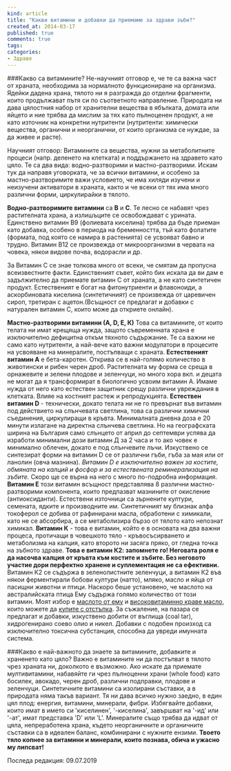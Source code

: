 ```yaml
---
kind: article
title: "Какви витамини и добавки да приемаме за здрави зъби?"
created_at: 2014-03-17 
published: true
comments: true
tags:
categories:
- Здраве
--- 
```

###Какво са витамините? 
Не-научният отговор е, че те са важна част от храната, необходима за нормалното функциониране на организма. Ядейки дадена храна, тялото ни я разгражда до отделни фрагменти, които продължават пътя си по съответното направление. Природата ни дава цялостния набор от хранителни вещества в ябълката, домата или яйцето и ние трябва да мислим за тях като пълноценен продукт, а не като източник на конкретни нутритенти (нутритенти: химически вещества, органични и неорганични, от които организма се нуждае, за да живее и расте).

Научният отговор: Витамините са вещества, нужни за метаболитните процеси (напр. деленето на клетката) и поддържането на здравето като цяло. Те са два вида: водно-разтворими и мастно-разтворими.
Искам тук да направя уговорката, че за всички витамини, и особено за мастно-разтворимите важи условието, че има хиляди изучени и неизучени активатори в храната, както и че всеки от тях има много различни форми, циркулирайки в тялото.

<!-- more -->

**Водно-разтворимите витамини** са **В** и **С**. Те лесно се набавят чрез растителната храна, а излишъците се освобождават с урината. Единствено витамин В9 (фолиевата киселина) трябва да бъде приеман като добавка, особено в периода на бременността, тъй като фолатите (формата, под която се намира в растенията) се усвояват бавно и трудно. Витамин В12 се произвежда от микроорганизми в червата на човека, някои видове почва, водорасли и др.

За Витамин С се знае толкова много от всеки, че смятам да пропусна всеизвестните факти. Единственият съвет, който бих искала да ви дам е задължително да приемате витамин С от храната, а не като синтетичен продукт. Естественият е богат на фитонутриенти и флавоноиди, а аскорбиновата киселина (синтетичният) се произвежда от царевичен сироп, третиран с ацетон.(Всъщност се предлагат и добавки с натурален витамин С, които може да откриете онлайн).

**Мастно-разтворими витамини (А, D, Е, К)**
Това са витамините, от които телата ни имат крещяща нужда, защото съвременната храна е изключително дефицитна откъм тяхното съдържание. Те са важни не само като нутритенти, а най-вече като важни модулатори в процесите на усвояване на минералите, постъпващи с храната.
**Естественият витамин А** е бета-каротен. Открива се в най-голямо количество в животински и рибен черен дроб. Растителната му форма се среща в орнажевите и зелени плодове и зеленчуци, но много хора вкл. и децата не могат да я трансформират в биологично усвоим витамин А.  Имаме нужда от него като естествен защитник срещу различни увреждания в клетката. Влияе на костният растеж и репродукцията.
**Естествен витамин D** - технически, докато телата ни не го превърнат във витамин под действието на слънчевата светлина, това са различни химични съединения, циркулиращи в кръвта. Минималната дневна доза е 20 минути излагане на директна слънчева светлина. Но на географската ширина на България само слънцето от април до септември успява да изработи минимални дози витамин Д за 2 часа и то ако човек е минимално облечен, докато е под слънчевите лъчи. Изкуствено се синтезират форми на витамин D се от различни гъби, гъба за мая или от ланолин (овча мазнина). *Витамин D е изключително важен за костите, обмяната на калций и фосфор и за естествената реминерализация на зъбите.* Скоро ще се върна на него с много по-подробна информация. 
**Витамин Е** този витамин всъщност представлява 8 различни мастно-разтворими компонента, които предпазват мазнините от окисление (антиоксиданти). Естествени източници са зърнените култури, семената, ядките и производните им. Синтетичният му близнак алфа токоферол се добива от рафинирани масла, обработени с химикали, като не се абсорбира, а се метаболизира бързо от тялото като непознат химикал.
**Витамин К** - това е витамин, който е в основата на два важни процеса, протичащи в човешкото тяло - кръвосъсирването и метаболизма на калция, като второто ни засяга пряко, от гледна точка на зъбното здраве. **Това е витамин К2: запомнете го! Неговата роля е да насочва калция от кръвта към костите и зъбите. Без неговото участие дори перфектно хранене и суплементация не са ефективни.** 
Витамин К2 се съдържа в зеленолистните зеленчуци, а витамин К2 във някои ферментирали бобови култури (натто), мляко, масло и яйца от пасищни животни и птици. Наскоро беше установено, че маслото на австралийската птица Ему съдържа голямо количество от този витамин. Моят избор е [маслото от ему](https://realfood.bg/category/emu-oil) и [високовитаминно краве масло](https://lifestore.bg/x-factor-gold-koncentrirano-maslo-x-factor-gold-concentrated-butter-oil-green-pasture-240-ml), които можете да [купите с отстъпка](https://bezkaries.com/recommended/#discounts). За съжаление, на пазара се предлагат и добавки, изкуствено добити от въглища (coal tar), хидрогенирано соево олио и никел. Добавки с подобен произход са изключително токсична субстанция, способна да увреди имунната система.

###Какво е най-важното да знаете за витамините, добавките и храненето като цяло?
Важно е витамините ни да постъпват в тялото чрез храната ни, доколкото е възможно. Ако искате да приемате мултивитамини, набавяйте ги чрез пълноценни храни (whole food) като босилек, авокадо, черен дроб, различни подправки, плодове и зеленчуци. Синтетичните витамини са изолирани съставки, а в природата няма такъв вариант. Тя ни дава всичко нужно заедно, в един цял плод: енергия, витамини, минерали, фибри. Избягвайте добавки, които имат в името си 'киселинен', '-киселина', завършват на '-ид' или '-ат', имат представка 'D' или 'L'. Минералите също трябва да идват от цяла, непреработена храна, където неорганичните и органичните съставки са в идеален баланс, комбинирани с нужните ензими. **Твоето тяло копнее за витамини и минерали, които познава, обича и ужасно му липсват!**

Последа редакция: 09.07.2019